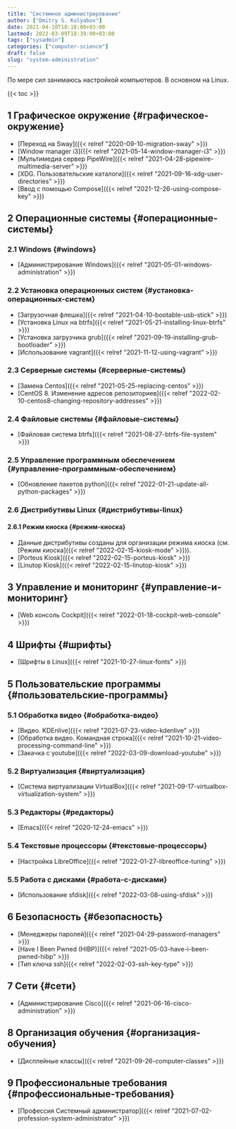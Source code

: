 ```yaml
---
title: "Системное администрирование"
author: ["Dmitry S. Kulyabov"]
date: 2021-04-10T18:18:00+03:00
lastmod: 2022-03-09T18:39:00+03:00
tags: ["sysadmin"]
categories: ["computer-science"]
draft: false
slug: "system-administration"
---
```


По мере сил занимаюсь настройкой компьютеров. В основном на Linux.

<!--more-->

{{< toc >}}


## <span class="section-num">1</span> Графическое окружение {#графическое-окружение}

-   [Переход на Sway]({{< relref "2020-09-10-migration-sway" >}})
-   [Window manager i3]({{< relref "2021-05-14-window-manager-i3" >}})
-   [Мультимедиа сервер PipeWire]({{< relref "2021-04-28-pipewire-multimedia-server" >}})
-   [XDG. Пользовательские каталоги]({{< relref "2021-09-16-xdg-user-directories" >}})
-   [Ввод с помощью Compose]({{< relref "2021-12-26-using-compose-key" >}})


## <span class="section-num">2</span> Операционные системы {#операционные-системы}


### <span class="section-num">2.1</span> Windows {#windows}

-   [Администрирование Windows]({{< relref "2021-05-01-windows-administration" >}})


### <span class="section-num">2.2</span> Установка операционных систем {#установка-операционных-систем}

-   [Загрузочная флешка]({{< relref "2021-04-10-bootable-usb-stick" >}})
-   [Установка Linux на btrfs]({{< relref "2021-05-21-installing-linux-btrfs" >}})
-   [Установка загрузчика grub]({{< relref "2021-09-19-installing-grub-bootloader" >}})
-   [Использование vagrant]({{< relref "2021-11-12-using-vagrant" >}})


### <span class="section-num">2.3</span> Серверные системы {#серверные-системы}

-   [Замена Centos]({{< relref "2021-05-25-replacing-centos" >}})
-   [CentOS 8. Изменение адресов репозиториев]({{< relref "2022-02-10-centos8-changing-repository-addresses" >}})


### <span class="section-num">2.4</span> Файловые системы {#файловые-системы}

-   [Файловая система btrfs]({{< relref "2021-08-27-btrfs-file-system" >}})


### <span class="section-num">2.5</span> Управление программным обеспечением {#управление-программным-обеспечением}

-   [Обновление пакетов python]({{< relref "2022-01-21-update-all-python-packages" >}})


### <span class="section-num">2.6</span> Дистрибутивы Linux {#дистрибутивы-linux}


#### <span class="section-num">2.6.1</span> Режим киоска {#режим-киоска}

-   Данные дистрибутивы созданы для организации режима киоска (см. [Режим киоска]({{< relref "2022-02-15-kiosk-mode" >}})).
-   [Porteus Kiosk]({{< relref "2022-02-15-porteus-kiosk" >}})
-   [Linutop Kiosk]({{< relref "2022-02-15-linutop-kiosk" >}})


## <span class="section-num">3</span> Управление и мониторинг {#управление-и-мониторинг}

-   [Web консоль Cockpit]({{< relref "2022-01-18-cockpit-web-console" >}})


## <span class="section-num">4</span> Шрифты {#шрифты}

-   [Шрифты в Linux]({{< relref "2021-10-27-linux-fonts" >}})


## <span class="section-num">5</span> Пользовательские программы {#пользовательские-программы}


### <span class="section-num">5.1</span> Обработка видео {#обработка-видео}

-   [Видео. KDEnlive]({{< relref "2021-07-23-video-kdenlive" >}})
-   [Обработка видео. Командная строка]({{< relref "2021-10-21-video-processing-command-line" >}})
-   [Закачка с youtube]({{< relref "2022-03-09-download-youtube" >}})


### <span class="section-num">5.2</span> Виртуализация {#виртуализация}

-   [Система виртуализации VirtualBox]({{< relref "2021-09-17-virtualbox-virtualization-system" >}})


### <span class="section-num">5.3</span> Редакторы {#редакторы}

-   [Emacs]({{< relref "2020-12-24-emacs" >}})


### <span class="section-num">5.4</span> Текстовые процессоры {#текстовые-процессоры}

-   [Настройка LibreOffice]({{< relref "2022-01-27-libreoffice-tuning" >}})


### <span class="section-num">5.5</span> Работа с дисками {#работа-с-дисками}

-   [Использование sfdisk]({{< relref "2022-03-08-using-sfdisk" >}})


## <span class="section-num">6</span> Безопасность {#безопасность}

-   [Менеджеры паролей]({{< relref "2021-04-29-password-managers" >}})
-   [Have I Been Pwned (HIBP)]({{< relref "2021-05-03-have-i-been-pwned-hibp" >}})
-   [Тип ключа ssh]({{< relref "2022-02-03-ssh-key-type" >}})


## <span class="section-num">7</span> Сети {#сети}

-   [Администрирование Cisco]({{< relref "2021-06-16-cisco-administration" >}})


## <span class="section-num">8</span> Организация обучения {#организация-обучения}

-   [Дисплейные классы]({{< relref "2021-09-26-computer-classes" >}})


## <span class="section-num">9</span> Профессиональные требования {#профессиональные-требования}

-   [Профессия Системный администратор]({{< relref "2021-07-02-profession-system-administrator" >}})
